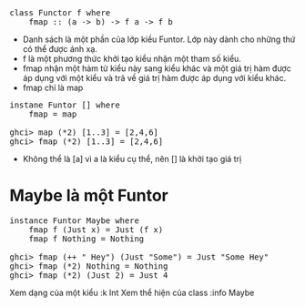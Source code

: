<pre>
class Functor f where
    fmap :: (a -> b) -> f a -> f b
</pre>

- Danh sách là một phần của lớp kiều Funtor. Lớp này dành cho những thứ có thể được ánh xạ.
- f là một phương thức khởi tạo kiểu nhận một tham số kiểu.
- fmap nhận một hàm từ kiểu này sang kiểu khác và một giá trị hàm được áp dụng với một kiểu và trả về giá trị hàm được áp dụng với kiểu khác.
- fmap chỉ là map

<pre>
instane Funtor [] where
    fmap = map

ghci> map (*2) [1..3] = [2,4,6]
ghci> fmap (*2) [1..3] = [2,4,6]
</pre>

- Không thể là [a] vì a là kiểu cụ thể, nên [] là khởi tạo giá trị

# Maybe là một Funtor

<pre>
instance Funtor Maybe where
    fmap f (Just x) = Just (f x)
    fmap f Nothing = Nothing

ghci> fmap (++ " Hey") (Just "Some") = Just "Some Hey"
ghci> fmap (*2) Nothing = Nothing
ghci> fmap (*2) (Just 2) = Just 4
</pre>

Xem dạng của một kiểu
:k Int
Xem thể hiện của class
:info Maybe

